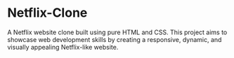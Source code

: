 # Netflix-Clone
A Netflix  website clone built using pure HTML and CSS.  This project aims to showcase web development skills by creating a responsive, dynamic, and visually appealing Netflix-like website.
